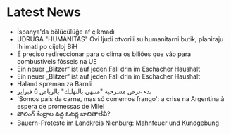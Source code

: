 # Latest News
-  İspanya'da bölücülüğe af çıkmadı
-  UDRUGA "HUMANITAS" Ovi ljudi otvorili su humanitarni butik, planiraju ih imati po cijeloj BiH
-  É preciso redireccionar para o clima os biliões que vão para combustíveis fósseis na UE
-  Ein neuer „Blitzer“ ist auf jeden Fall drin im Eschacher Haushalt
-  Ein neuer „Blitzer“ ist auf jeden Fall drin im Eschacher Haushalt
-  Haland spreman za Barnli
-  بدء عرض مسرحية "منتهي بالتهليك" بالرياض 6 فبراير
-  'Somos país da carne, mas só comemos frango': a crise na Argentina à espera de promessas de Milei
-  పోలింగ్‌ కేంద్రాల వద్ద ఓటర్ల జాబితాలేవీ?
-  Bauern-Proteste im Landkreis Nienburg: Mahnfeuer und Kundgebung

